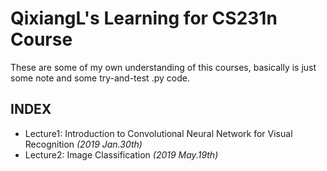 # QixiangL's Learning for CS231n Course
These are some of my own understanding of this courses, basically is just some note and some try-and-test .py code.
## INDEX
* Lecture1: Introduction to Convolutional Neural Network for Visual Recognition *(2019 Jan.30th)*
* Lecture2: Image Classification *(2019 May.19th)*
